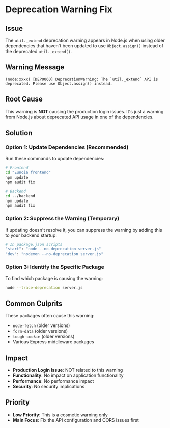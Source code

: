 # Deprecation Warning Fix

## Issue
The `util._extend` deprecation warning appears in Node.js when using older dependencies that haven't been updated to use `Object.assign()` instead of the deprecated `util._extend()`.

## Warning Message
```
(node:xxxx) [DEP0060] DeprecationWarning: The `util._extend` API is deprecated. Please use Object.assign() instead.
```

## Root Cause
This warning is **NOT** causing the production login issues. It's just a warning from Node.js about deprecated API usage in one of the dependencies.

## Solution

### Option 1: Update Dependencies (Recommended)
Run these commands to update dependencies:

```bash
# Frontend
cd "Eunoia frontend"
npm update
npm audit fix

# Backend
cd ../backend
npm update
npm audit fix
```

### Option 2: Suppress the Warning (Temporary)
If updating doesn't resolve it, you can suppress the warning by adding this to your backend startup:

```bash
# In package.json scripts
"start": "node --no-deprecation server.js"
"dev": "nodemon --no-deprecation server.js"
```

### Option 3: Identify the Specific Package
To find which package is causing the warning:

```bash
node --trace-deprecation server.js
```

## Common Culprits
These packages often cause this warning:
- `node-fetch` (older versions)
- `form-data` (older versions)
- `tough-cookie` (older versions)
- Various Express middleware packages

## Impact
- **Production Login Issue**: NOT related to this warning
- **Functionality**: No impact on application functionality
- **Performance**: No performance impact
- **Security**: No security implications

## Priority
- **Low Priority**: This is a cosmetic warning only
- **Main Focus**: Fix the API configuration and CORS issues first